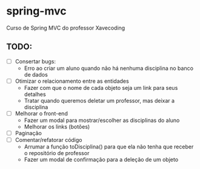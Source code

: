 # spring-mvc
Curso de Spring MVC do professor Xavecoding

## TODO:
- [ ] Consertar bugs:
	- Erro ao criar um aluno quando não há nenhuma disciplina no banco de dados
- [ ] Otimizar o relacionamento entre as entidades
	- Fazer com que o nome de cada objeto seja um link para seus detalhes
	- Tratar quando queremos deletar um professor, mas deixar a disciplina
- [ ] Melhorar o front-end
	- Fazer um modal para mostrar/escolher as disciplinas do aluno
	- Melhorar os links (botões)
- [ ] Paginação
- [ ] Comentar/refatorar código
	- Arrumar a função toDisciplina() para que ela não tenha que receber o repositório de professor
	- Fazer um modal de confirmação para a deleção de um objeto
